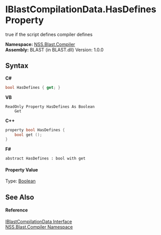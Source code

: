# IBlastCompilationData.HasDefines Property 
 

true if the script defines compiler defines

**Namespace:**&nbsp;<a href="26a25caa-f50b-92ad-f15c-dbb9db1493ae.md">NSS.Blast.Compiler</a><br />**Assembly:**&nbsp;BLAST (in BLAST.dll) Version: 1.0.0

## Syntax

**C#**<br />
``` C#
bool HasDefines { get; }
```

**VB**<br />
``` VB
ReadOnly Property HasDefines As Boolean
	Get
```

**C++**<br />
``` C++
property bool HasDefines {
	bool get ();
}
```

**F#**<br />
``` F#
abstract HasDefines : bool with get

```


#### Property Value
Type: <a href="https://docs.microsoft.com/dotnet/api/system.boolean" target="_blank" rel="noopener noreferrer">Boolean</a>

## See Also


#### Reference
<a href="d2afd70e-15cd-df6e-c1b9-6e1d3e9552bd.md">IBlastCompilationData Interface</a><br /><a href="26a25caa-f50b-92ad-f15c-dbb9db1493ae.md">NSS.Blast.Compiler Namespace</a><br />